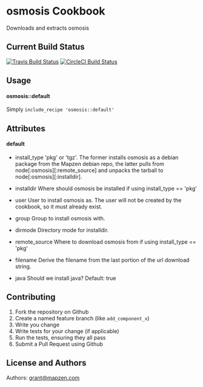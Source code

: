 osmosis Cookbook
==================

Downloads and extracts osmosis

Current Build Status
--------------------
[![Travis Build Status](https://secure.travis-ci.org/mapzen/chef-osmosis.png)](http://travis-ci.org/mapzen/chef-osmosis)
[![CircleCI Build Status](https://circleci.com/gh/mapzen/chef-osmosis.png?circle-token=2e34aedb4ea6b3cd53244a7ae912cb699599f80c)](https://circleci.com/gh/mapzen/chef-osmosis)

Usage
-----
#### osmosis::default
Simply ```include_recipe 'osmosis::default'```

Attributes
----------
#### default
* install_type
'pkg' or 'tgz'. The former installs osmosis
as a debian package from the Mapzen debian repo,
the latter pulls from node[:osmosis][:remote_source] 
and unpacks the tarball to node[:osmosis][:installdir].

* installdir
Where should osmosis be installed if using install_type == 'pkg'

* user
User to install osmosis as. The user will
not be created by the cookbook, so it must
already exist.

* group
Group to install osmosis with.

* dirmode
Directory mode for installdir.

* remote_source
Where to download osmosis from if using install_type == 'pkg'

* filename
Derive the filename from the last portion of the
url download string.

* java
Should we install java?
Default: true


Contributing
------------
1. Fork the repository on Github
2. Create a named feature branch (like `add_component_x`)
3. Write you change
4. Write tests for your change (if applicable)
5. Run the tests, ensuring they all pass
6. Submit a Pull Request using Github

License and Authors
-------------------
Authors: grant@mapzen.com

